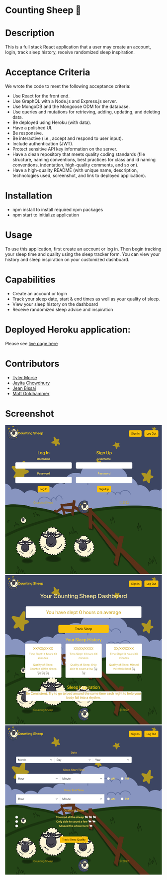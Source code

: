 # Counting Sheep 🐑

# Description
This is a full stack React application that a user may create an account, login, track sleep history, receive randomized sleep inspiration. 

# Acceptance Criteria
We wrote the  code to meet the following acceptance criteria:

* Use React for the front end.
* Use GraphQL with a Node.js and Express.js server.
* Use MongoDB and the Mongoose ODM for the database.
* Use queries and mutations for retrieving, adding, updating, and deleting data.
* Be deployed using Heroku (with data).
* Have a polished UI.
* Be responsive.
* Be interactive (i.e., accept and respond to user input).
* Include authentication (JWT).
* Protect sensitive API key information on the server.
* Have a clean repository that meets quality coding standards (file structure, naming conventions, best practices for class and id naming conventions, indentation, high-quality comments, and so on).
* Have a high-quality README (with unique name, description, technologies used, screenshot, and link to deployed application).

# Installation

* npm install to install required npm packages
* npm start to initialize application

# Usage
To use this application, first create an account or log in. Then begin tracking your sleep time and quality using the sleep tracker form. You can view your history and sleep inspiration on your customized dashboard.

# Capabilities

* Create an account or login
* Track your sleep date, start & end times as well as your quality of sleep.
* View your sleep history on the dashboard
* Receive randomized sleep advice and inspiration

# Deployed Heroku application: 

Please see [live page here]()

# Contributors
* [Tyler Morse](https://github.com/tmorse2222)
* [Jayita Chowdhury](https://github.com/jayita87)
* [Jean Bissai](https://github.com/JeanBissai)
* [Matt Goldhammer](https://github.com/MattG-Git)

# Screenshot
![Login Screen ](./client/public/assets/login_screenshot.png)
![Dashboard ](./client/public/assets/user_dashboard_screenshot.png)
![Sleep Tracker Form ](./client/public/assets/sleep_tracker_form_screenshot.png)